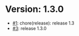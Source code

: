 # Version: 1.3.0

* [#1](https://github.com/ShaileshKumar97/test-publish/pull/1): chore(release): release 1.3
* [#3](https://github.com/ShaileshKumar97/test-publish/pull/3): release 1.3.0
